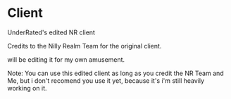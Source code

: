 # Client
UnderRated's edited NR client

Credits to the Nilly Realm Team for the original client.

will be editing it for my own amusement.

Note: You can use this edited client as long as you credit the NR Team and Me, but i don't recomend you use it yet, because it's i'm still heavily working on it.
